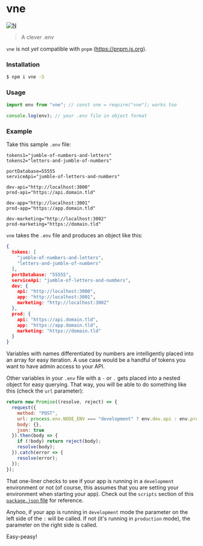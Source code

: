 # vne

[![N](https://img.shields.io/badge/%F0%9F%91%8D%F0%9F%8F%BE-NetOperatorWibby/vne-07d0eb.svg?style=flat-square)](https://git.inc.sh/NetOperatorWibby/vne)

> A clever .env

`vne` is not _yet_ compatible with `pnpm` (https://pnpm.js.org).



### Installation

```bash
$ npm i vne -S
```



### Usage

```javascript
import env from "vne"; // const vne = require("vne"); works too

console.log(env); // your .env file in object format
```



### Example

Take this sample `.env` file:

```env
tokens1="jumble-of-numbers-and-letters"
tokens2="letters-and-jumble-of-numbers"

portDatabase=55555
serviceApi="jumble-of-letters-and-numbers"

dev-api="http://localhost:3000"
prod-api="https://api.domain.tld"

dev-app="http://localhost:3001"
prod-app="https://app.domain.tld"

dev-marketing="http://localhost:3002"
prod-marketing="https://domain.tld"
```

`vne` takes the `.env` file and produces an object like this:

```json
{
  tokens: [
    "jumble-of-numbers-and-letters",
    "letters-and-jumble-of-numbers"
  ],
  portDatabase: "55555",
  serviceApi: "jumble-of-letters-and-numbers",
  dev: {
    api: "http://localhost:3000",
    app: "http://localhost:3001",
    marketing: "http://localhost:3002"
  },
  prod: {
    api: "https://api.domain.tld",
    app: "https://app.domain.tld",
    marketing: "https://domain.tld"
  }
}
```

Variables with names differentiated by numbers are intelligently placed into an array for easy iteration. A use case would be a handful of tokens you want to have admin access to your API.

Other variables in your `.env` file with a `-` or `.` gets placed into a nested object for easy querying. That way, you will be able to do something like this (check the `url` parameter):

```javascript
return new Promise((resolve, reject) => {
  request({
    method: "POST",
    url: process.env.NODE_ENV === "development" ? env.dev.api : env.prod.api, // BOOM
    body: {},
    json: true
  }).then(body => {
    if (!body) return reject(body);
    resolve(body);
  }).catch(error => {
    resolve(error);
  });
});
```

That one-liner checks to see if your app is running in a `development` environment or not (of course, this assumes that you are setting your environment when starting your app). Check out the `scripts` section of this [`package.json` file](https://git.inc.sh/NetOperatorWibby/express-boilerplate/src/branch/master/package.json) for reference.

Anyhoo, if your app is running in `development` mode the parameter on the left side of the `:` will be called. If not (it's running in `production` mode), the parameter on the right side is called.

Easy-peasy!
